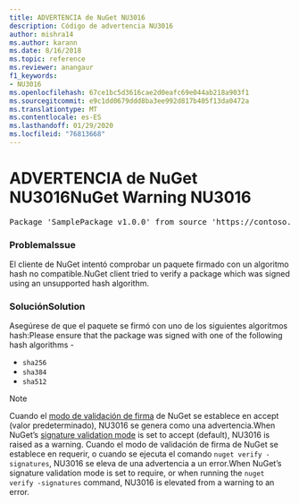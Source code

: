```yaml
---
title: ADVERTENCIA de NuGet NU3016
description: Código de advertencia NU3016
author: mishra14
ms.author: karann
ms.date: 8/16/2018
ms.topic: reference
ms.reviewer: anangaur
f1_keywords:
- NU3016
ms.openlocfilehash: 67ce1bc5d3616cae2d0eafc69e044ab218a903f1
ms.sourcegitcommit: e9c1dd0679ddd8ba3ee992d817b405f13da0472a
ms.translationtype: MT
ms.contentlocale: es-ES
ms.lasthandoff: 01/29/2020
ms.locfileid: "76813668"
---
```

# <a name="nuget-warning-nu3016"></a><span data-ttu-id="1c99a-103">ADVERTENCIA de NuGet NU3016</span><span class="sxs-lookup"><span data-stu-id="1c99a-103">NuGet Warning NU3016</span></span>

<pre>Package 'SamplePackage v1.0.0' from source 'https://contoso.com/index.json': The package hash uses an unsupported hash algorithm.</pre>

### <a name="issue"></a><span data-ttu-id="1c99a-104">Problema</span><span class="sxs-lookup"><span data-stu-id="1c99a-104">Issue</span></span>

<span data-ttu-id="1c99a-105">El cliente de NuGet intentó comprobar un paquete firmado con un algoritmo hash no compatible.</span><span class="sxs-lookup"><span data-stu-id="1c99a-105">NuGet client tried to verify a package which was signed using an unsupported hash algorithm.</span></span>


### <a name="solution"></a><span data-ttu-id="1c99a-106">Solución</span><span class="sxs-lookup"><span data-stu-id="1c99a-106">Solution</span></span>

<span data-ttu-id="1c99a-107">Asegúrese de que el paquete se firmó con uno de los siguientes algoritmos hash:</span><span class="sxs-lookup"><span data-stu-id="1c99a-107">Please ensure that the package was signed  with one of the following hash algorithms -</span></span> 
* `sha256`
* `sha384`
* `sha512`


> [!Note]
> <span data-ttu-id="1c99a-108">Cuando el [modo de validación de firma](../../consume-packages/installing-signed-packages.md#configure-package-signature-requirements) de NuGet se establece en accept (valor predeterminado), NU3016 se genera como una advertencia.</span><span class="sxs-lookup"><span data-stu-id="1c99a-108">When NuGet’s [signature validation mode](../../consume-packages/installing-signed-packages.md#configure-package-signature-requirements) is set to accept (default), NU3016 is raised as a warning.</span></span> <span data-ttu-id="1c99a-109">Cuando el modo de validación de firma de NuGet se establece en requerir, o cuando se ejecuta el comando `nuget verify -signatures`, NU3016 se eleva de una advertencia a un error.</span><span class="sxs-lookup"><span data-stu-id="1c99a-109">When NuGet’s signature validation mode is set to require, or when running the `nuget verify -signatures` command, NU3016 is elevated from a warning to an error.</span></span> 
